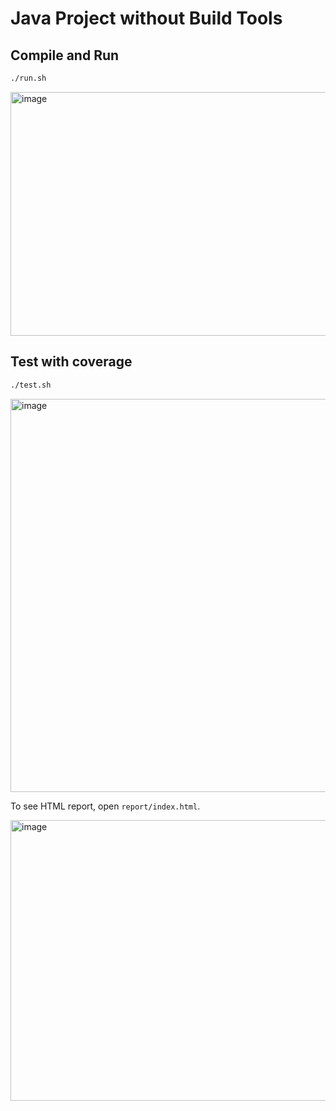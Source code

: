 # Java Project without Build Tools

## Compile and Run

```sh
./run.sh
```
<img width="1880" height="390" alt="image" src="https://github.com/user-attachments/assets/ab4a5bb3-90ce-4177-91cc-1dd42cf3593d" />

## Test with coverage

```sh
./test.sh
```

<img width="1880" height="629" alt="image" src="https://github.com/user-attachments/assets/a354c449-9acc-4a31-9a1d-2593e8595328" />

To see HTML report, open `report/index.html`.

<img width="1920" height="449" alt="image" src="https://github.com/user-attachments/assets/95db2808-9b44-477e-b93b-5ef9344c611d" />

